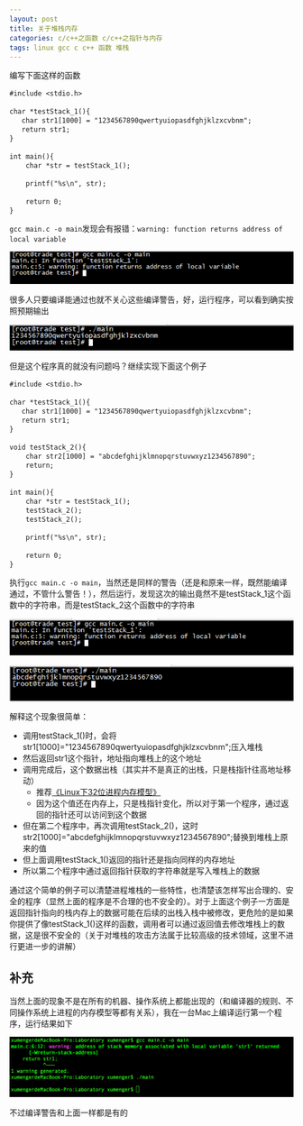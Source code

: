 ```yaml
---
layout: post
title: 关于堆栈内存
categories: c/c++之函数 c/c++之指针与内存
tags: linux gcc c c++ 函数 堆栈
---
```


编写下面这样的函数

```
#include <stdio.h>

char *testStack_1(){
   char str1[1000] = "1234567890qwertyuiopasdfghjklzxcvbnm";
   return str1;
}

int main(){
    char *str = testStack_1();

    printf("%s\n", str);

    return 0;
}
```

`gcc main.c -o main`发现会有报错：`warning: function returns address of local variable`

![image](../media/image/2017-07-04/01.png)

很多人只要编译能通过也就不关心这些编译警告，好，运行程序，可以看到确实按照预期输出

![image](../media/image/2017-07-04/02.png)

但是这个程序真的就没有问题吗？继续实现下面这个例子

```
#include <stdio.h>

char *testStack_1(){
   char str1[1000] = "1234567890qwertyuiopasdfghjklzxcvbnm";
   return str1;
}

void testStack_2(){
    char str2[1000] = "abcdefghijklmnopqrstuvwxyz1234567890";
    return;
}

int main(){
    char *str = testStack_1();
    testStack_2();
    testStack_2();

    printf("%s\n", str);

    return 0;
}
```

执行`gcc main.c -o main`，当然还是同样的警告（还是和原来一样，既然能编译通过，不管什么警告！），然后运行，发现这次的输出竟然不是testStack\_1这个函数中的字符串，而是testStack\_2这个函数中的字符串

![image](../media/image/2017-07-04/03.png)

![image](../media/image/2017-07-04/04.png)

解释这个现象很简单：

* 调用testStack_1()时，会将str1[1000]="1234567890qwertyuiopasdfghjklzxcvbnm";压入堆栈
* 然后返回str1这个指针，地址指向堆栈上的这个地址
* 调用完成后，这个数据出栈（其实并不是真正的出栈，只是栈指针往高地址移动）
    * 推荐[《Linux下32位进程内存模型》](http://www.xumenger.com/02-linux-process-memory-20170101/)
    * 因为这个值还在内存上，只是栈指针变化，所以对于第一个程序，通过返回的指针还可以访问到这个数据
* 但在第二个程序中，再次调用testStack_2()，这时str2[1000]="abcdefghijklmnopqrstuvwxyz1234567890";替换到堆栈上原来的值
* 但上面调用testStack_1()返回的指针还是指向同样的内存地址
* 所以第二个程序中通过返回指针获取的字符串就是写入堆栈上的数据

通过这个简单的例子可以清楚进程堆栈的一些特性，也清楚该怎样写出合理的、安全的程序（显然上面的程序是不合理的也不安全的）。对于上面这个例子一方面是返回指针指向的栈内存上的数据可能在后续的出栈入栈中被修改，更危险的是如果你提供了像testStack_1()这样的函数，调用者可以通过返回值去修改堆栈上的数据，这是很不安全的（关于对堆栈的攻击方法属于比较高级的技术领域，这里不进行更进一步的讲解）

## 补充

当然上面的现象不是在所有的机器、操作系统上都能出现的（和编译器的规则、不同操作系统上进程的内存模型等都有关系），我在一台Mac上编译运行第一个程序，运行结果如下

![image](../media/image/2017-07-04/05.png)

不过编译警告和上面一样都是有的
